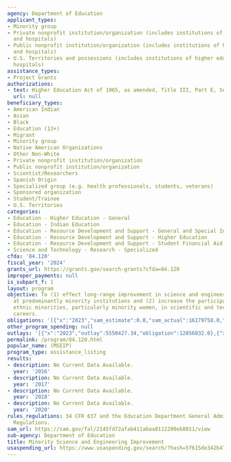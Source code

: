 ```yaml
---
agency: Department of Education
applicant_types:
- Minority group
- Private nonprofit institution/organization (includes institutions of higher education
  and hospitals)
- Public nonprofit institution/organization (includes institutions of higher education
  and hospitals)
- U.S. Territories and possessions (includes institutions of higher education and
  hospitals)
assistance_types:
- Project Grants
authorizations:
- text: Higher Education Act of 1965, as amended, Title III, Part E, Subpart 1.
  url: null
beneficiary_types:
- American Indian
- Asian
- Black
- Education (13+)
- Migrant
- Minority group
- Native American Organizations
- Other Non-White
- Private nonprofit institution/organization
- Public nonprofit institution/organization
- Scientist/Researchers
- Spanish Origin
- Specialized group (e.g. health professionals, students, veterans)
- Sponsored organization
- Student/Trainee
- U.S. Territories
categories:
- Education - Higher Education - General
- Education - Indian Education
- Education - Resource Development and Support - General and Special Interest Organizations
- Education - Resource Development and Support - Higher Education
- Education - Resource Development and Support - Student Financial Aid
- Science and Technology - Research - Specialized
cfda: '84.120'
fiscal_year: '2024'
grants_url: https://grants.gov/search-grants?cfda=84.120
improper_payments: null
is_subpart_f: 1
layout: program
objective: To (1) effect long-range improvement in science and engineering education
  at predominantly minority institutions and (2) increase the participation of underrepresented
  ethnic minorities, particularly minority women, in scientific and technological
  careers.
obligations: '[{"x":"2023","sam_estimate":0.0,"sam_actual":16179758.0,"usa_spending_actual":15902340.65},{"x":"2024","sam_estimate":0.0,"sam_actual":16337260.0,"usa_spending_actual":16070281.07},{"x":"2025","sam_estimate":0.0,"sam_actual":16370000.0,"usa_spending_actual":-17532.45}]'
other_program_spending: null
outlays: '[{"x":"2023","outlay":5550427.34,"obligation":12856032.0},{"x":"2024","outlay":153790.64,"obligation":2264040.0},{"x":"2025","outlay":0.0,"obligation":0.0}]'
permalink: /program/84.120.html
popular_name: (MSEIP)
program_type: assistance_listing
results:
- description: No Current Data Available.
  year: '2016'
- description: No Current Data Available.
  year: '2017'
- description: No Current Data Available.
  year: '2018'
- description: No Current Data Available.
  year: '2020'
rules_regulations: 34 CFR 637 and the Education Department General Administrative
  Regulations.
sam_url: https://sam.gov/fal/2145fd72afab411abaa0112200eb8011/view
sub-agency: Department of Education
title: Minority Science and Engineering Improvement
usaspending_url: https://www.usaspending.gov/search/?hash=5f615de342b4790b39eacafd22718b2c
---
```

